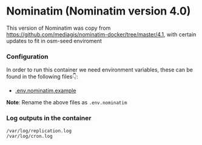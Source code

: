 # Nominatim  (Nominatim version 4.0)

This version of Nominatim was copy from https://github.com/mediagis/nominatim-docker/tree/master/4.1, with certain updates  to fit in osm-seed enviroment

### Configuration

In order to run this container we need environment variables, these can be found in the following files👇:

- [.env.nominatim.example](./../../envs/.env.nominatim.example)

**Note**: Rename the above files as `.env.nominatim`

### Log outputs in the container

```
/var/log/replication.log
/var/log/cron.log
```